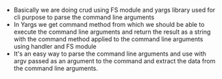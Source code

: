* Basically we are doing crud using FS module and yargs library used for cli purpose to parse the  command line arguments
* In Yargs we get command method from which we should be able to execute the command line arguments and return the result as a string with the command method applied to the command line arguments using handler and FS module
* It's an easy way to parse the command line arguments and use with argv passed as an argument to the command and extract the data from the command line arguments.